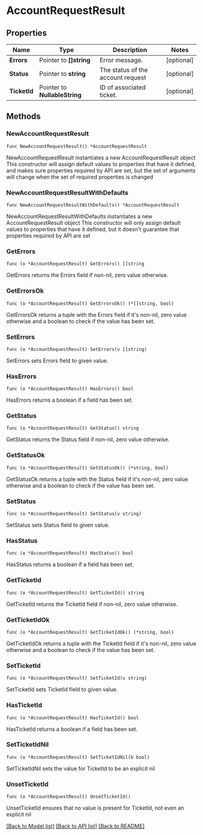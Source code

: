 # AccountRequestResult

## Properties

Name | Type | Description | Notes
------------ | ------------- | ------------- | -------------
**Errors** | Pointer to **[]string** | Error message. | [optional] 
**Status** | Pointer to **string** | The status of the account request | [optional] 
**TicketId** | Pointer to **NullableString** | ID of associated ticket. | [optional] 

## Methods

### NewAccountRequestResult

`func NewAccountRequestResult() *AccountRequestResult`

NewAccountRequestResult instantiates a new AccountRequestResult object
This constructor will assign default values to properties that have it defined,
and makes sure properties required by API are set, but the set of arguments
will change when the set of required properties is changed

### NewAccountRequestResultWithDefaults

`func NewAccountRequestResultWithDefaults() *AccountRequestResult`

NewAccountRequestResultWithDefaults instantiates a new AccountRequestResult object
This constructor will only assign default values to properties that have it defined,
but it doesn't guarantee that properties required by API are set

### GetErrors

`func (o *AccountRequestResult) GetErrors() []string`

GetErrors returns the Errors field if non-nil, zero value otherwise.

### GetErrorsOk

`func (o *AccountRequestResult) GetErrorsOk() (*[]string, bool)`

GetErrorsOk returns a tuple with the Errors field if it's non-nil, zero value otherwise
and a boolean to check if the value has been set.

### SetErrors

`func (o *AccountRequestResult) SetErrors(v []string)`

SetErrors sets Errors field to given value.

### HasErrors

`func (o *AccountRequestResult) HasErrors() bool`

HasErrors returns a boolean if a field has been set.

### GetStatus

`func (o *AccountRequestResult) GetStatus() string`

GetStatus returns the Status field if non-nil, zero value otherwise.

### GetStatusOk

`func (o *AccountRequestResult) GetStatusOk() (*string, bool)`

GetStatusOk returns a tuple with the Status field if it's non-nil, zero value otherwise
and a boolean to check if the value has been set.

### SetStatus

`func (o *AccountRequestResult) SetStatus(v string)`

SetStatus sets Status field to given value.

### HasStatus

`func (o *AccountRequestResult) HasStatus() bool`

HasStatus returns a boolean if a field has been set.

### GetTicketId

`func (o *AccountRequestResult) GetTicketId() string`

GetTicketId returns the TicketId field if non-nil, zero value otherwise.

### GetTicketIdOk

`func (o *AccountRequestResult) GetTicketIdOk() (*string, bool)`

GetTicketIdOk returns a tuple with the TicketId field if it's non-nil, zero value otherwise
and a boolean to check if the value has been set.

### SetTicketId

`func (o *AccountRequestResult) SetTicketId(v string)`

SetTicketId sets TicketId field to given value.

### HasTicketId

`func (o *AccountRequestResult) HasTicketId() bool`

HasTicketId returns a boolean if a field has been set.

### SetTicketIdNil

`func (o *AccountRequestResult) SetTicketIdNil(b bool)`

 SetTicketIdNil sets the value for TicketId to be an explicit nil

### UnsetTicketId
`func (o *AccountRequestResult) UnsetTicketId()`

UnsetTicketId ensures that no value is present for TicketId, not even an explicit nil

[[Back to Model list]](../README.md#documentation-for-models) [[Back to API list]](../README.md#documentation-for-api-endpoints) [[Back to README]](../README.md)


